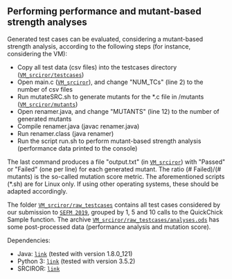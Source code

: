 ## Performing performance and mutant-based strength analyses

Generated test cases can be evaluated, considering a mutant-based strength analysis, according to the following steps (for instance, considering the VM):

- Copy all test data (csv files) into the testcases directory ([`VM_srciror/testcases`](VM_srciror/testcases))
- Open main.c ([`VM_srciror`](VM_srciror)), and change "NUM_TCs" (line 2) to the number of csv files
- Run mutateSRC.sh to generate mutants for the *.c file in /mutants ([`VM_srciror/mutants`](VM_srciror/mutants))
- Open renamer.java, and change "MUTANTS" (line 12) to the number of generated mutants
- Compile renamer.java (javac renamer.java)
- Run renamer.class (java renamer)
- Run the script run.sh to perform mutant-based strength analysis (performance data printed to the console)

The last command produces a file "output.txt" (in [`VM_srciror`](VM_srciror)) with "Passed" or "Failed" (one per line) for each generated mutant. The ratio (\# Failed)/(\# mutants) is the so-called mutation score metric. The aforementioned scripts (*.sh) are for Linux only. If using other operating systems, these should be adapted accordingly.

The folder [`VM_srciror/raw_testcases`](VM_srciror/raw_testcases) contains all test cases considered by our submission to [`SEFM 2019`](http://sefm2019.inria.fr/), grouped by 1, 5 and 10 calls to the QuickChick Sample function. The archive [`VM_srciror/raw_testcases/analyses.ods`](VM_srciror/raw_testcases/) has some post-processed data (performance analysis and mutation score).

Dependencies:

- Java: [`link`](https://www.oracle.com/technetwork/java/javase/downloads/index.html) (tested with version 1.8.0_121)
- Python 3: [`link`](https://www.python.org/) (tested with version 3.5.2)
- SRCIROR: [`link`](https://github.com/TestingResearchIllinois/srciror/)
